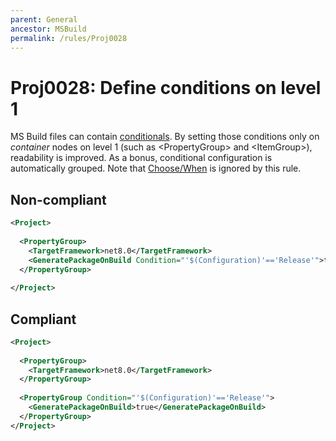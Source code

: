 ```yaml
---
parent: General
ancestor: MSBuild
permalink: /rules/Proj0028
---
```


# Proj0028: Define conditions on level 1
MS Build files can contain [conditionals](https://learn.microsoft.com/visualstudio/msbuild/msbuild-conditions).
By setting those conditions only on *container* nodes on level 1
(such as &lt;PropertyGroup&gt; and &lt;ItemGroup&gt;),
readability is improved. As a bonus, conditional configuration
is automatically grouped. Note that [Choose/When](https://learn.microsoft.com/visualstudio/msbuild/msbuild-conditional-constructs)
is ignored by this rule.

## Non-compliant
``` xml
<Project>
  
  <PropertyGroup>
    <TargetFramework>net8.0</TargetFramework>
    <GeneratePackageOnBuild Condition="'$(Configuration)'=='Release'">true</GeneratePackageOnBuild>
  </PropertyGroup>
  
</Project>
```

## Compliant
``` xml
<Project>
  
  <PropertyGroup>
    <TargetFramework>net8.0</TargetFramework>
  </PropertyGroup>
  
  <PropertyGroup Condition="'$(Configuration)'=='Release'">
    <GeneratePackageOnBuild>true</GeneratePackageOnBuild>
  </PropertyGroup>
</Project>
```
